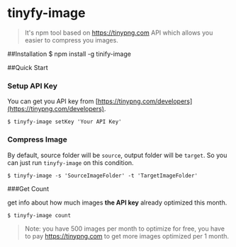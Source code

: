 # tinyfy-image
> It's npm tool based on https://tinypng.com API which allows you easier to compress you images.

##Installation
    $ npm install -g tinify-image

##Quick Start

### Setup API Key

You can get you API key from [https://tinypng.com/developers](https://tinypng.com/developers).

    $ tinyfy-image setKey 'Your API Key'

### Compress Image

By default, source folder will be ```source```, output folder will be ```target```. So you can just run ```tinyfy-image``` on this condition.

    $ tinyfy-image -s 'SourceImageFolder' -t 'TargetImageFolder'

###Get Count

get info about how much images **the API key** already optimized this month.

    $ tinyfy-image count

> Note: you have 500 images per month to optimize for free, you have to pay https://tinypng.com to get more images optimized per 1 month.